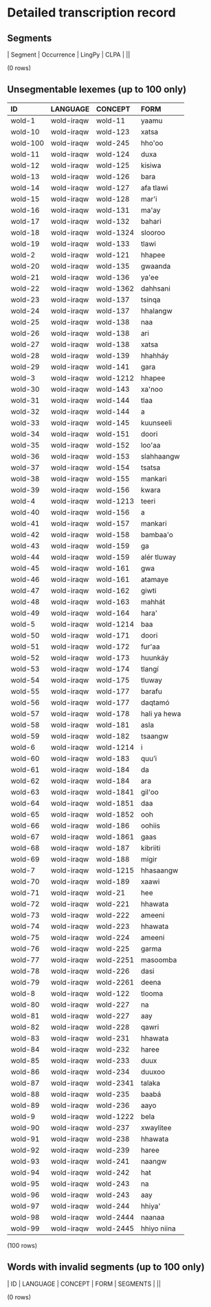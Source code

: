 
# Detailed transcription record

## Segments

| Segment | Occurrence | LingPy | CLPA |
||

(0 rows)



## Unsegmentable lexemes (up to 100 only)

| ID | LANGUAGE | CONCEPT | FORM |
|:---------|:-----------|:----------|:-------------|
| wold-1 | wold-iraqw | wold-11 | yaamu |
| wold-10 | wold-iraqw | wold-123 | xatsa |
| wold-100 | wold-iraqw | wold-245 | hho'oo |
| wold-11 | wold-iraqw | wold-124 | duxa |
| wold-12 | wold-iraqw | wold-125 | kisiwa |
| wold-13 | wold-iraqw | wold-126 | bara |
| wold-14 | wold-iraqw | wold-127 | afa tlawi |
| wold-15 | wold-iraqw | wold-128 | mar'i |
| wold-16 | wold-iraqw | wold-131 | ma'ay |
| wold-17 | wold-iraqw | wold-132 | bahari |
| wold-18 | wold-iraqw | wold-1324 | slooroo |
| wold-19 | wold-iraqw | wold-133 | tlawi |
| wold-2 | wold-iraqw | wold-121 | hhapee |
| wold-20 | wold-iraqw | wold-135 | gwaanda |
| wold-21 | wold-iraqw | wold-136 | ya'ee |
| wold-22 | wold-iraqw | wold-1362 | dahhsani |
| wold-23 | wold-iraqw | wold-137 | tsinqa |
| wold-24 | wold-iraqw | wold-137 | hhalangw |
| wold-25 | wold-iraqw | wold-138 | naa |
| wold-26 | wold-iraqw | wold-138 | ari |
| wold-27 | wold-iraqw | wold-138 | xatsa |
| wold-28 | wold-iraqw | wold-139 | hhahháy |
| wold-29 | wold-iraqw | wold-141 | gara |
| wold-3 | wold-iraqw | wold-1212 | hhapee |
| wold-30 | wold-iraqw | wold-143 | xa'noo |
| wold-31 | wold-iraqw | wold-144 | tlaa |
| wold-32 | wold-iraqw | wold-144 | a |
| wold-33 | wold-iraqw | wold-145 | kuunseeli |
| wold-34 | wold-iraqw | wold-151 | doori |
| wold-35 | wold-iraqw | wold-152 | loo'aa |
| wold-36 | wold-iraqw | wold-153 | slahhaangw |
| wold-37 | wold-iraqw | wold-154 | tsatsa |
| wold-38 | wold-iraqw | wold-155 | mankari |
| wold-39 | wold-iraqw | wold-156 | kwara |
| wold-4 | wold-iraqw | wold-1213 | teeri |
| wold-40 | wold-iraqw | wold-156 | a |
| wold-41 | wold-iraqw | wold-157 | mankari |
| wold-42 | wold-iraqw | wold-158 | bambaa'o |
| wold-43 | wold-iraqw | wold-159 | ga |
| wold-44 | wold-iraqw | wold-159 | alér tluway |
| wold-45 | wold-iraqw | wold-161 | gwa |
| wold-46 | wold-iraqw | wold-161 | atamaye |
| wold-47 | wold-iraqw | wold-162 | giwti |
| wold-48 | wold-iraqw | wold-163 | mahhát |
| wold-49 | wold-iraqw | wold-164 | hara' |
| wold-5 | wold-iraqw | wold-1214 | baa |
| wold-50 | wold-iraqw | wold-171 | doori |
| wold-51 | wold-iraqw | wold-172 | fur'aa |
| wold-52 | wold-iraqw | wold-173 | huunkáy |
| wold-53 | wold-iraqw | wold-174 | tlangí |
| wold-54 | wold-iraqw | wold-175 | tluway |
| wold-55 | wold-iraqw | wold-177 | barafu |
| wold-56 | wold-iraqw | wold-177 | daqtamó |
| wold-57 | wold-iraqw | wold-178 | hali ya hewa |
| wold-58 | wold-iraqw | wold-181 | asla |
| wold-59 | wold-iraqw | wold-182 | tsaangw |
| wold-6 | wold-iraqw | wold-1214 | i |
| wold-60 | wold-iraqw | wold-183 | quu’i |
| wold-61 | wold-iraqw | wold-184 | da |
| wold-62 | wold-iraqw | wold-184 | ara |
| wold-63 | wold-iraqw | wold-1841 | gil'oo |
| wold-64 | wold-iraqw | wold-1851 | daa |
| wold-65 | wold-iraqw | wold-1852 | ooh |
| wold-66 | wold-iraqw | wold-186 | oohiis |
| wold-67 | wold-iraqw | wold-1861 | gaas |
| wold-68 | wold-iraqw | wold-187 | kibriiti |
| wold-69 | wold-iraqw | wold-188 | migir |
| wold-7 | wold-iraqw | wold-1215 | hhasaangw |
| wold-70 | wold-iraqw | wold-189 | xaawi |
| wold-71 | wold-iraqw | wold-21 | hee |
| wold-72 | wold-iraqw | wold-221 | hhawata |
| wold-73 | wold-iraqw | wold-222 | ameeni |
| wold-74 | wold-iraqw | wold-223 | hhawata |
| wold-75 | wold-iraqw | wold-224 | ameeni |
| wold-76 | wold-iraqw | wold-225 | garma |
| wold-77 | wold-iraqw | wold-2251 | masoomba |
| wold-78 | wold-iraqw | wold-226 | dasi |
| wold-79 | wold-iraqw | wold-2261 | deena |
| wold-8 | wold-iraqw | wold-122 | tlooma |
| wold-80 | wold-iraqw | wold-227 | na |
| wold-81 | wold-iraqw | wold-227 | aay |
| wold-82 | wold-iraqw | wold-228 | qawri |
| wold-83 | wold-iraqw | wold-231 | hhawata |
| wold-84 | wold-iraqw | wold-232 | haree |
| wold-85 | wold-iraqw | wold-233 | duux |
| wold-86 | wold-iraqw | wold-234 | duuxoo |
| wold-87 | wold-iraqw | wold-2341 | talaka |
| wold-88 | wold-iraqw | wold-235 | baabá |
| wold-89 | wold-iraqw | wold-236 | aayo |
| wold-9 | wold-iraqw | wold-1222 | bela |
| wold-90 | wold-iraqw | wold-237 | xwaylitee |
| wold-91 | wold-iraqw | wold-238 | hhawata |
| wold-92 | wold-iraqw | wold-239 | haree |
| wold-93 | wold-iraqw | wold-241 | naangw |
| wold-94 | wold-iraqw | wold-242 | hat |
| wold-95 | wold-iraqw | wold-243 | na |
| wold-96 | wold-iraqw | wold-243 | aay |
| wold-97 | wold-iraqw | wold-244 | hhiya' |
| wold-98 | wold-iraqw | wold-2444 | naanaa |
| wold-99 | wold-iraqw | wold-2445 | hhiyo niina |

(100 rows)



## Words with invalid segments (up to 100 only)

| ID | LANGUAGE | CONCEPT | FORM | SEGMENTS |
||

(0 rows)


